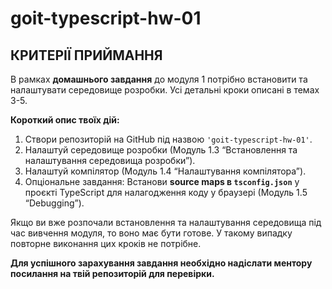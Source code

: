 # goit-typescript-hw-01

## КРИТЕРІЇ ПРИЙМАННЯ

В рамках **домашнього завдання** до модуля 1 потрібно встановити та налаштувати середовище розробки. Усі детальні кроки описані в темах 3-5.

**Короткий опис твоїх дій:**

1. Створи репозиторій на GitHub під назвою `'goit-typescript-hw-01'`.
2. Налаштуй середовище розробки (Модуль 1.3 “Встановлення та налаштування середовища розробки”).
3. Налаштуй компілятор (Модуль 1.4 “Налаштування компілятора”).
4. Опціональне завдання: Встанови **source maps в `tsconfig.json`** у проєкті TypeScript для налагодження коду у браузері (Модуль 1.5 “Debugging”).

Якщо ви вже розпочали встановлення та налаштування середовища під час вивчення модуля, то воно має бути готове. У такому випадку повторне виконання цих кроків не потрібне.

**Для успішного зарахування завдання необхідно надіслати ментору посилання на твій репозиторій для перевірки.**
